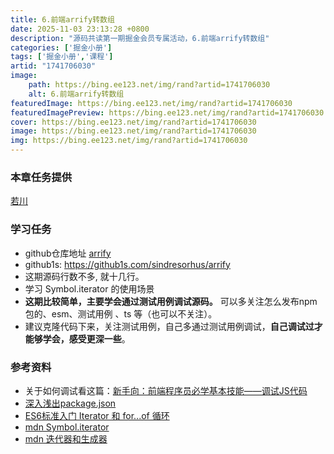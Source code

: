 ```yaml
---
title: 6.前端arrify转数组
date: 2025-11-03 23:13:28 +0800
description: "源码共读第一期掘金会员专属活动，6.前端arrify转数组"
categories: ['掘金小册']
tags: ['掘金小册','课程']
artid: "1741706030"
image:
    path: https://bing.ee123.net/img/rand?artid=1741706030
    alt: 6.前端arrify转数组
featuredImage: https://bing.ee123.net/img/rand?artid=1741706030
featuredImagePreview: https://bing.ee123.net/img/rand?artid=1741706030
cover: https://bing.ee123.net/img/rand?artid=1741706030
image: https://bing.ee123.net/img/rand?artid=1741706030
img: https://bing.ee123.net/img/rand?artid=1741706030
---
```


### 本章任务提供
[若川](https://juejin.cn/user/1415826704971918)

### 学习任务

-   github仓库地址 [arrify](https://github.com/sindresorhus/arrify)
-   github1s: <https://github1s.com/sindresorhus/arrify>
-   这期源码行数不多, 就十几行。
-   学习 Symbol.iterator 的使用场景
-   **这期比较简单，主要学会通过测试用例调试源码。** 可以多关注怎么发布npm包的、esm、测试用例 、ts 等（也可以不关注）。
-   建议克隆代码下来，关注测试用例，自己多通过测试用例调试，**自己调试过才能够学会，感受更深一些**。


### 参考资料

-   关于如何调试看这篇：[新手向：前端程序员必学基本技能——调试JS代码](https://juejin.cn/post/7030584939020042254)
-   [深入浅出package.json](https://juejin.cn/post/7099041402771734559)
-   [ES6标准入门 Iterator 和 for...of 循环](https://es6.ruanyifeng.com/#docs/iterator)
-   [mdn Symbol.iterator](https://developer.mozilla.org/zh-CN/docs/Web/JavaScript/Reference/Global_Objects/Symbol/iterator)
-   [mdn 迭代器和生成器](https://developer.mozilla.org/zh-CN/docs/Web/JavaScript/Guide/Iterators_and_Generators)